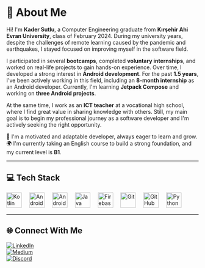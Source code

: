 # 💫 About Me

Hi! I'm **Kader Sutlu**, a Computer Engineering graduate from **Kırşehir Ahi Evran University**, class of February 2024. During my university years, despite the challenges of remote learning caused by the pandemic and earthquakes, I stayed focused on improving myself in the software field.

I participated in several **bootcamps**, completed **voluntary internships**, and worked on real-life projects to gain hands-on experience. Over time, I developed a strong interest in **Android development**. For the past **1.5 years**, I've been actively working in this field, including an **8-month internship** as an Android developer. Currently, I'm learning **Jetpack Compose** and working on **three Android projects**.

At the same time, I work as an **ICT teacher** at a vocational high school, where I find great value in sharing knowledge with others. Still, my main goal is to begin my professional journey as a software developer and I'm actively seeking the right opportunity.

📌 I'm a motivated and adaptable developer, always eager to learn and grow.  
🌍 I'm currently taking an English course to build a strong foundation, and my current level is **B1**.

---

## 💻 Tech Stack

<div align="left">
  <img src="https://cdn.jsdelivr.net/gh/devicons/devicon/icons/kotlin/kotlin-original.svg" height="40" alt="Kotlin" />
  <img width="12" />
  <img src="https://cdn.jsdelivr.net/gh/devicons/devicon/icons/android/android-original.svg" height="40" alt="Android" />
  <img width="12" />
  <img src="https://cdn.jsdelivr.net/gh/devicons/devicon/icons/androidstudio/androidstudio-original.svg" height="40" alt="Android Studio" />
  <img width="12" />
  <img src="https://cdn.jsdelivr.net/gh/devicons/devicon/icons/java/java-original.svg" height="40" alt="Java" />
  <img width="12" />
  <img src="https://cdn.jsdelivr.net/gh/devicons/devicon/icons/firebase/firebase-plain.svg" height="40" alt="Firebase" />
  <img width="12" />
  <img src="https://cdn.jsdelivr.net/gh/devicons/devicon/icons/git/git-original.svg" height="40" alt="Git" />
  <img width="12" />
  <img src="https://cdn.jsdelivr.net/gh/devicons/devicon/icons/github/github-original.svg" height="40" alt="GitHub" />
  <img width="12" />
  <img src="https://cdn.jsdelivr.net/gh/devicons/devicon/icons/python/python-original.svg" height="40" alt="Python" />
</div>

---

## 🌐 Connect With Me

[![LinkedIn](https://img.shields.io/badge/LinkedIn-%230077B5.svg?logo=linkedin&logoColor=white)](https://www.linkedin.com/in/kadersutlu/)  
[![Medium](https://img.shields.io/badge/Medium-12100E?logo=medium&logoColor=white)](https://medium.com/@sutlukader)  
[![Discord](https://img.shields.io/badge/Discord-%237289DA.svg?logo=discord&logoColor=white)](https://discord.gg/kadersutlu34)
